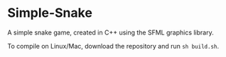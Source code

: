# Simple-Snake
A simple snake game, created in C++ using the SFML graphics library.

To compile on Linux/Mac, download the repository and run `sh build.sh`.
